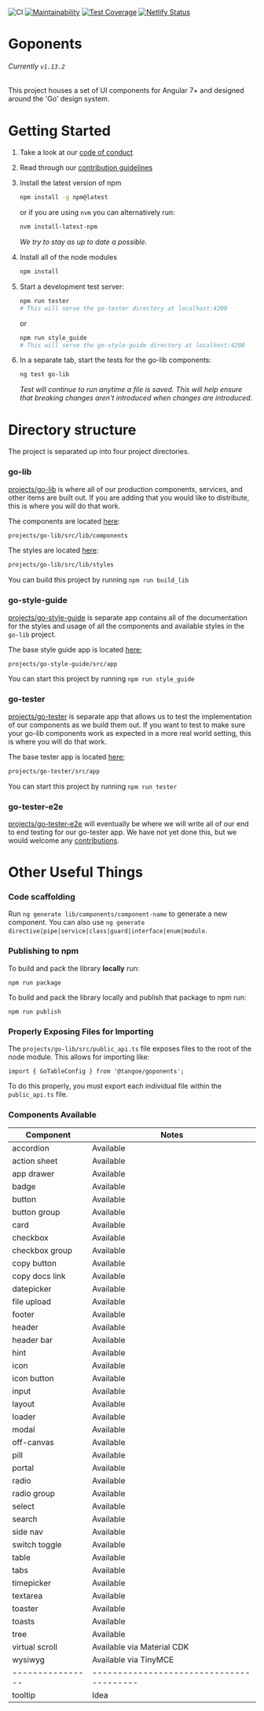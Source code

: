 ![CI](https://github.com/mobi/goponents/actions/workflows/ci.yml/badge.svg)
[![Maintainability](https://api.codeclimate.com/v1/badges/51dc6df26aa65c6d11b9/maintainability)](https://codeclimate.com/github/mobi/goponents/maintainability)
[![Test Coverage](https://api.codeclimate.com/v1/badges/51dc6df26aa65c6d11b9/test_coverage)](https://codeclimate.com/github/mobi/goponents/test_coverage)
[![Netlify Status](https://api.netlify.com/api/v1/badges/b4506f44-16c0-4852-9b75-3c89196e7216/deploy-status)](https://app.netlify.com/sites/goponents/deploys)

# Goponents

###### Currently `v1.13.2`

This project houses a set of UI components for Angular 7+ and designed around the 'Go' design system.

# Getting Started

1. Take a look at our [code of conduct](https://github.com/mobi/goponents/blob/main/CODE_OF_CONDUCT.md)
2. Read through our [contribution guidelines](https://github.com/mobi/goponents/blob/main/CONTRIBUTING.md)
3. Install the latest version of npm

   ```bash
   npm install -g npm@latest
   ```

   or if you are using `nvm` you can alternatively run:

   ```bash
   nvm install-latest-npm
   ```

   _We try to stay as up to date a possible._

4. Install all of the node modules
   ```bash
   npm install
   ```
5. Start a development test server:
   ```bash
   npm run tester
   # This will serve the go-tester directory at localhost:4200
   ```
   or
   ```bash
   npm run style_guide
   # This will serve the go-style-guide directory at localhost:4200
   ```
6. In a separate tab, start the tests for the go-lib components:
   ```bash
   ng test go-lib
   ```
   _Test will continue to run anytime a file is saved. This will help ensure that breaking changes aren't introduced when changes are introduced._

# Directory structure

The project is separated up into four project directories.

### go-lib

[projects/go-lib](https://github.com/mobi/goponents/tree/main/projects/go-lib) is where all of our production components, services, and other items are built out. If you are adding that you would like to distribute, this is where you will do that work.

The components are located [here](https://github.com/mobi/goponents/tree/main/projects/go-lib/src/lib/components):

```bash
projects/go-lib/src/lib/components
```

The styles are located [here](https://github.com/mobi/goponents/tree/main/projects/go-lib/src/lib/styles):

```bash
projects/go-lib/src/lib/styles
```

You can build this project by running `npm run build_lib`

### go-style-guide

[projects/go-style-guide](https://github.com/mobi/goponents/tree/main/projects/go-style-guide) is separate app contains all of the documentation for the styles and usage of all the components and available styles in the `go-lib` project.

The base style guide app is located [here](https://github.com/mobi/goponents/tree/main/projects/go-style-guide/src/app);

```bash
projects/go-style-guide/src/app
```

You can start this project by running `npm run style_guide`

### go-tester

[projects/go-tester](https://github.com/mobi/goponents/tree/main/projects/go-tester) is separate app that allows us to test the implementation of our components as we build them out. If you want to test to make sure your go-lib components work as expected in a more real world setting, this is where you will do that work.

The base tester app is located [here](https://github.com/mobi/goponents/tree/main/projects/go-tester/src/app);

```bash
projects/go-tester/src/app
```

You can start this project by running `npm run tester`

### go-tester-e2e

[projects/go-tester-e2e](https://github.com/mobi/goponents/tree/main/projects/go-tester-e2e) will eventually be where we will write all of our end to end testing for our go-tester app. We have not yet done this, but we would welcome any [contributions](https://github.com/mobi/goponents/blob/main/CONTRIBUTING.md).

# Other Useful Things

### Code scaffolding

Run `ng generate lib/components/component-name` to generate a new component. You can also use `ng generate directive|pipe|service|class|guard|interface|enum|module`.

### Publishing to npm

To build and pack the library **locally** run:

```
npm run package
```

To build and pack the library locally and publish that package to npm run:

```
npm run publish
```

### Properly Exposing Files for Importing

The `projects/go-lib/src/public_api.ts` file exposes files to the root of the node module. This allows for importing like:

`import { GoTableConfig } from '@tangoe/goponents';`

To do this properly, you must export each individual file within the `public_api.ts` file.

### Components Available

| Component        | Notes                                    |
| ---------------- | ---------------------------------------- |
| accordion        | Available                                |
| action sheet     | Available                                |
| app drawer       | Available                                |
| badge            | Available                                |
| button           | Available                                |
| button group     | Available                                |
| card             | Available                                |
| checkbox         | Available                                |
| checkbox group   | Available                                |
| copy button      | Available                                |
| copy docs link   | Available                                |
| datepicker       | Available                                |
| file upload      | Available                                |
| footer           | Available                                |
| header           | Available                                |
| header bar       | Available                                |
| hint             | Available                                |
| icon             | Available                                |
| icon button      | Available                                |
| input            | Available                                |
| layout           | Available                                |
| loader           | Available                                |
| modal            | Available                                |
| off-canvas       | Available                                |
| pill             | Available                                |
| portal           | Available                                |
| radio            | Available                                |
| radio group      | Available                                |
| select           | Available                                |
| search           | Available                                |
| side nav         | Available                                |
| switch toggle    | Available                                |
| table            | Available                                |
| tabs             | Available                                |
| timepicker       | Available                                |
| textarea         | Available                                |
| toaster          | Available                                |
| toasts           | Available                                |
| tree             | Available                                |
| virtual scroll   | Available via Material CDK               |
| wysiwyg          | Available via TinyMCE                    |
| ---------------- | ---------------------------------------- |
| tooltip          | Idea                                     |
